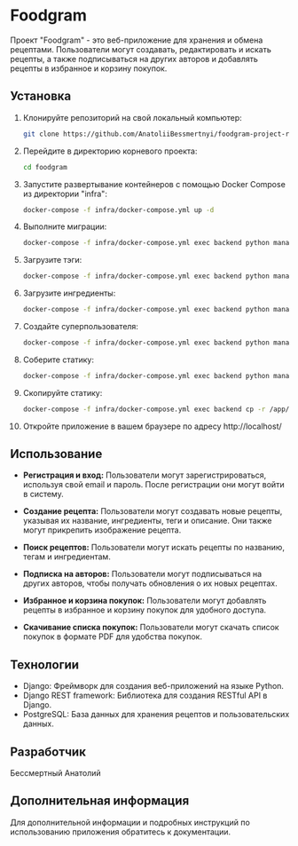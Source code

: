 # Foodgram

Проект "Foodgram" - это веб-приложение для хранения и обмена рецептами. Пользователи могут создавать, редактировать и искать рецепты, а также подписываться на других авторов и добавлять рецепты в избранное и корзину покупок.

## Установка

1. Клонируйте репозиторий на свой локальный компьютер:
   ```bash
   git clone https://github.com/AnatoliiBessmertnyi/foodgram-project-react

2. Перейдите в директорию корневого проекта:
   ```bash
   cd foodgram

3. Запустите развертывание контейнеров с помощью Docker Compose из директории "infra":
   ```bash
   docker-compose -f infra/docker-compose.yml up -d

4. Выполните миграции:
    ```bash
    docker-compose -f infra/docker-compose.yml exec backend python manage.py migrate

5. Загрузите тэги:
    ```bash
    docker-compose -f infra/docker-compose.yml exec backend python manage.py load_tags

6. Загрузите ингредиенты:
    ```bash
    docker-compose -f infra/docker-compose.yml exec backend python manage.py load_ingrs

7. Создайте суперпользователя:
    ```bash
    docker-compose -f infra/docker-compose.yml exec backend python manage.py createsuperuser

8. Соберите статику:
    ```bash
    docker-compose -f infra/docker-compose.yml exec backend python manage.py collectstatic

9. Скопируйте статику:
    ```bash
    docker-compose -f infra/docker-compose.yml exec backend cp -r /app/collected_static/. /app/static/

10. Откройте приложение в вашем браузере по адресу http://localhost/

## Использование

- **Регистрация и вход:** Пользователи могут зарегистрироваться, используя свой email и пароль. После регистрации они могут войти в систему.

- **Создание рецепта:** Пользователи могут создавать новые рецепты, указывая их название, ингредиенты, теги и описание. Они также могут прикрепить изображение рецепта.

- **Поиск рецептов:** Пользователи могут искать рецепты по названию, тегам и ингредиентам.

- **Подписка на авторов:** Пользователи могут подписываться на других авторов, чтобы получать обновления о их новых рецептах.

- **Избранное и корзина покупок:** Пользователи могут добавлять рецепты в избранное и корзину покупок для удобного доступа.

- **Скачивание списка покупок:** Пользователи могут скачать список покупок в формате PDF для удобства покупок.


## Технологии

- Django: Фреймворк для создания веб-приложений на языке Python.
- Django REST framework: Библиотека для создания RESTful API в Django.
- PostgreSQL: База данных для хранения рецептов и пользовательских данных.

## Разработчик

Бессмертный Анатолий

## Дополнительная информация

Для дополнительной информации и подробных инструкций по использованию приложения обратитесь к документации.
